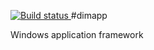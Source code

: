 [![Build status](https://ci.appveyor.com/api/projects/status/0a248fk1dspywxbm?svg=true)
    ](https://ci.appveyor.com/project/gknowles/dimapp "msvc 2017")
#dimapp

Windows application framework

